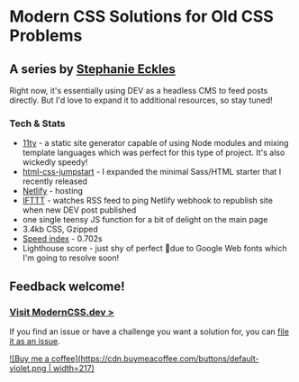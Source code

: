 # Modern CSS Solutions for Old CSS Problems

## A series by [Stephanie Eckles](https://dev.to/5t3ph)

Right now, it's essentially using DEV as a headless CMS to feed posts directly. But I'd love to expand it to additional resources, so stay tuned!

### Tech & Stats

- [11ty](https://www.11ty.dev/) - a static site generator capable of using Node modules and mixing template languages which was perfect for this type of project. It's also wickedly speedy!
- [html-css-jumpstart](https://5t3ph.github.io/html-sass-jumpstart/) - I expanded the minimal Sass/HTML starter that I recently released
- [Netlify](https://www.netlify.com/) - hosting
- [IFTTT](https://ifttt.com/) - watches RSS feed to ping Netlify webhook to republish site when new DEV post published
- one single teensy JS function for a bit of delight on the main page
- 3.4kb CSS, Gzipped
- [Speed index](https://www.webpagetest.org/result/200501_RF_05d14156c269dc86fe877e905d3bb798/) - 0.702s
- Lighthouse score - just shy of perfect 💯due to Google Web fonts which I'm going to resolve soon!

## Feedback welcome!

### [Visit ModernCSS.dev >](https://moderncss.dev)

If you find an issue or have a challenge you want a solution for, you can [file it as an issue](https://github.com/5t3ph/moderncss-dot-dev/issues).

[![Buy me a coffee](https://cdn.buymeacoffee.com/buttons/default-violet.png | width=217)](https://www.buymeacoffee.com/moderncss)
